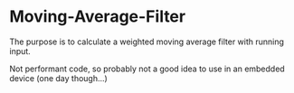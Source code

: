 # Moving-Average-Filter
The purpose is to calculate a weighted moving average filter with running input.

Not performant code, so probably not a good idea to use in an embedded device (one day though...)
